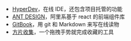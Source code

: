 ---
---

* [HyperDev](https://hyperdev.com/)，在线 IDE，还包含项目托管的功能
* [ANT DESIGN](http://ant.design/)，阿里系基于 react 的前端组件库
* [GitBook](https://www.gitbook.com/)，用 git 和 Markdown 来写在线读物
* [方片收集](http://funp.in/)，一个拖拽手势就完成收藏的工具

